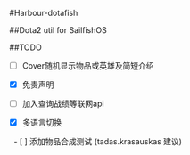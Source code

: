 #Harbour-dotafish

##Dota2 util for SailfishOS


##TODO

   - [ ] Cover随机显示物品或英雄及简短介绍

   - [x] 免责声明

   - [ ] 加入查询战绩等联网api

   - [x] 多语言切换
   
   - [ ] 添加物品合成测试 (tadas.krasauskas 建议)
